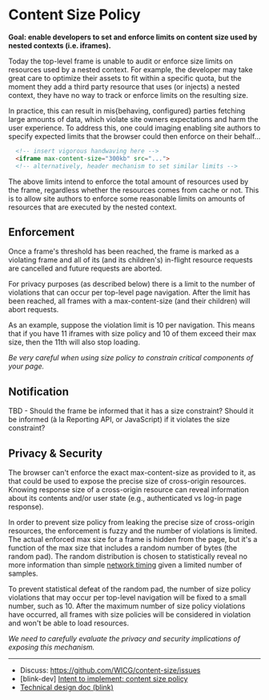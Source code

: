 # Content Size Policy

**Goal: enable developers to set and enforce limits on content size used by nested contexts (i.e. iframes).**

Today the top-level frame is unable to audit or enforce size limits on resources used by a nested context. For example, the developer may take great care to optimize their assets to fit within a specific quota, but the moment they add a third party resource that uses (or injects) a nested context, they have no way to track or enforce limits on the resulting size.

In practice, this can result in mis{behaving, configured} parties fetching large amounts of data, which violate site owners expectations and harm the user experience. To address this, one could imaging enabling site authors to specify expected limits that the browser could then enforce on their behalf...

```html
  <!-- insert vigorous handwaving here -->
  <iframe max-content-size="300kb" src="...">
  <!-- alternatively, header mechanism to set similar limits -->
```

The above limits intend to enforce the total amount of resources used by the frame, regardless whether the resources comes from cache or not. This is to allow site authors to enforce some reasonable limits on amounts of resources that are executed by the nested context.

## Enforcement
Once a frame's threshold has been reached, the frame is marked as a violating frame and all of its (and its children's) in-flight resource requests are cancelled and future requests are aborted.

For privacy purposes (as described below) there is a limit to the number of violations that can occur per top-level page navigation. After the limit has been reached, all frames with a max-content-size (and their children) will abort requests.

As an example, suppose the violation limit is 10 per navigation. This means that if you have 11 iframes with size policy and 10 of them exceed their max size, then the 11th will also stop loading.

*Be very careful when using size policy to constrain critical components of your page.*


## Notification
TBD - Should the frame be informed that it has a size constraint? Should it be informed (à la Reporting API, or JavaScript) if it violates the size constraint?

## Privacy & Security

The browser can't enforce the exact max-content-size as provided to it, as that could be used to expose the precise size of cross-origin resources. Knowing response size of a cross-origin resource can reveal information about its contents and/or user state (e.g., authenticated vs log-in page response).

In order to prevent size policy from leaking the precise size of cross-origin resources, the enforcement is fuzzy and the number of violations is limited. The actual enforced max size for a frame is hidden from the page, but it's a function of the max size that includes a random number of bytes (the random pad). The random distribution is chosen to statistically reveal no more information than simple [network timing](https://www.igvita.com/2016/08/26/stop-cross-site-timing-attacks-with-samesite-cookies/) given a limited number of samples.

To prevent statistical defeat of the random pad, the number of size policy violations that may occur per top-level navigation will be fixed to a small number, such as 10. After the maximum number of size policy violations have occurred, all frames with size policies will be considered in violation and won't be able to load resources.

_We need to carefully evaluate the privacy and security implications of exposing this mechanism._

---

- Discuss: https://github.com/WICG/content-size/issues
- [blink-dev] [Intent to implement: content size policy](https://groups.google.com/a/chromium.org/forum/#!topic/blink-dev/N0HybdIpKBs)
 - [Technical design doc (blink)](https://docs.google.com/document/d/1dg3zblqRjNMcM-xUno-q1dLZz9vGP7qukzD9EEuFAC4/edit#heading=h.2uabi8vktqox)
